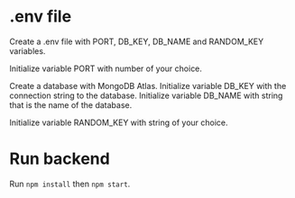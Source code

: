 # .env file

Create a .env file with PORT, DB_KEY, DB_NAME and RANDOM_KEY variables.

Initialize variable PORT with number of your choice.

Create a database with MongoDB Atlas.
Initialize variable DB_KEY with the connection string to the database.
Initialize variable DB_NAME with string that is the name of the database.

Initialize variable RANDOM_KEY with string of your choice.

# Run backend

Run `npm install` then `npm start`.